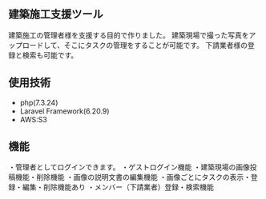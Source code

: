 ## 建築施工支援ツール
建築施工の管理者様を支援する目的で作りました。
建築現場で撮った写真をアップロードして、そこにタスクの管理をすることが可能です。
下請業者様の登録と検索も可能です。

## 使用技術
- php(7.3.24)
- Laravel Framework(6.20.9)
- AWS:S3

## 機能
・管理者としてログインできます。
・ゲストログイン機能
・建築現場の画像投稿機能・削除機能
・画像の説明文書の編集機能
・画像ごとにタスクの表示・登録・編集・削除機能あり
・メンバー（下請業者）登録・検索機能

